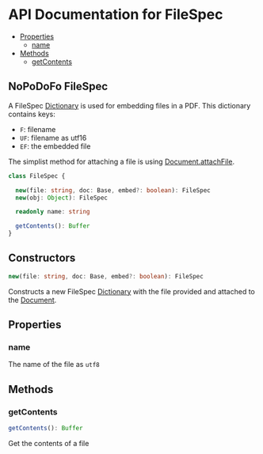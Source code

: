 # API Documentation for FileSpec

* [Properties](#properties)
  * [name](#name)
* [Methods](#methods)
  * [getContents](#getcontents)

## NoPoDoFo FileSpec
A FileSpec [Dictionary](./dictionary.md) is used for embedding files in a PDF. This dictionary contains keys:
 - `F`:  filename
 - `UF`: filename as utf16
 - `EF`: the embedded file
 
The simplist method for attaching a file is using [Document.attachFile](./document.md#attachfile).

```typescript
class FileSpec {

  new(file: string, doc: Base, embed?: boolean): FileSpec
  new(obj: Object): FileSpec

  readonly name: string

  getContents(): Buffer
}
```
## Constructors
```typescript
new(file: string, doc: Base, embed?: boolean): FileSpec
```
Constructs a new FileSpec [Dictionary](./dictionary.md) with the file provided and attached to the [Document](./document.md).

## Properties

### name
The name of the file as `utf8`

## Methods

### getContents
```typescript
getContents(): Buffer
```
Get the contents of a file